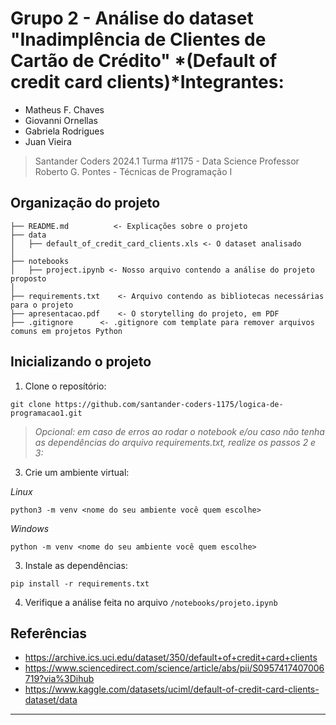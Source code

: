 # Grupo 2 - Análise do dataset "**Inadimplência de Clientes de Cartão de Crédito**" *(Default of credit card clients)***Integrantes:**

- Matheus F. Chaves
- Giovanni Ornellas
- Gabriela Rodrigues
- Juan Vieira

> Santander Coders 2024.1
> Turma #1175 - Data Science
> Professor Roberto G. Pontes - Técnicas de Programação I

## Organização do projeto

```
├── README.md          <- Explicações sobre o projeto
├── data
│   ├── default_of_credit_card_clients.xls <- O dataset analisado
│
├── notebooks  
│   ├── project.ipynb <- Nosso arquivo contendo a análise do projeto proposto
│
├── requirements.txt  	<- Arquivo contendo as bibliotecas necessárias para o projeto
├── apresentacao.pdf	<- O storytelling do projeto, em PDF
├── .gitignore 		<- .gitignore com template para remover arquivos comuns em projetos Python
```

## Inicializando o projeto

1. Clone o reposítório:

```
git clone https://github.com/santander-coders-1175/logica-de-programacao1.git
```

> *Opcional: em caso de erros ao rodar o notebook e/ou caso não tenha as dependências do arquivo requirements.txt, realize os passos 2 e 3:*

3. Crie um ambiente virtual:

*Linux*

```
python3 -m venv <nome do seu ambiente você quem escolhe> 
```

*Windows*

```
python -m venv <nome do seu ambiente você quem escolhe>
```

3. Instale as dependências:

```
pip install -r requirements.txt
```

4. Verifique a análise feita no arquivo `/notebooks/projeto.ipynb`

## Referências

- https://archive.ics.uci.edu/dataset/350/default+of+credit+card+clients
- https://www.sciencedirect.com/science/article/abs/pii/S0957417407006719?via%3Dihub
- https://www.kaggle.com/datasets/uciml/default-of-credit-card-clients-dataset/data

---
